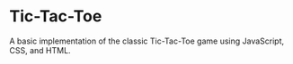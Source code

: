 # Tic-Tac-Toe  
A basic implementation of the classic Tic-Tac-Toe game using JavaScript, CSS, and HTML.

